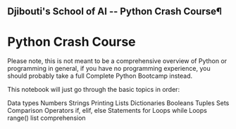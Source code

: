 ## Djibouti's School of AI -- Python Crash Course¶

# Python Crash Course

Please note, this is not meant to be a comprehensive overview of Python or programming in general, if you have no programming experience, you should probably take a full Complete Python Bootcamp instead.

This notebook will just go through the basic topics in order:

Data types
Numbers
Strings
Printing
Lists
Dictionaries
Booleans
Tuples
Sets
Comparison Operators
if, elif, else Statements
for Loops
while Loops
range()
list comprehension

